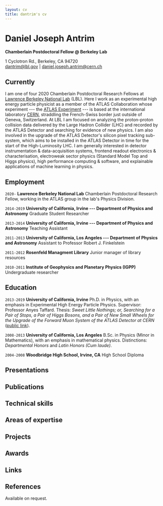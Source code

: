 ```yaml
---
layout: cv
title: dantrim's cv
---
```

# Daniel Joseph Antrim
<strong>Chamberlain Postdoctoral Fellow @ Berkeley Lab </strong>

<div id="workaddress">
1 Cyclotron Rd., Berkeley, CA 94720
</div>

<div id="webaddress">
<a href="mailto:dantrim@lbl.gov">dantrim@lbl.gov</a>
| <a href="mailto:daniel.joseph.antrim@cern.ch">daniel.joseph.antrim@cern.ch</a>
</div>

<!--<div id="webaddress">
<a href="https://dantrim.github.io">dantrim.github.io</a>
|
<i class="fa fa-github"></i> <a href="http://github.com/dantrim">dantrim</a>
|
<i class="fa fa-twitter"></i> <a href="http://twitter.com/dantrim1134">dantrim1134</a>
</div>
-->


## Currently

I am one of four 2020 Chamberlain Postdoctoral Research Fellows at [Lawrence Berkeley National Lab](https://www.lbl.gov/) (LBL).
Here I work as an experimental high energy particle physicist as a member of the
ATLAS Collaboration whose experiment --- the [ATLAS Experiment](https://atlas.cern/) --- is
based at the international laboratory [CERN](https://home.cern/), straddling the
French-Swiss border just outside of Geneva, Switzerland.
At LBL I am focused on analyzing the proton-proton collision data delivered by
the Large Hadron Collider (LHC) and recorded by the ATLAS Detector and searching
for evidence of new physics.
I am also involved in the upgrade of the ATLAS Detector's silicon pixel tracking sub-system,
which aims to be installed in the ATLAS Detector in time for the start of the High-Luminosity LHC.
I am generally interested in detector instrumentation & data-acquisition systems,
frontend readout electronics & characterisation,
electroweak sector physics (Standard Model Top and Higgs physics), high performance computing &
software, and explainable applications of
machine learning in physics.


## Employment

`2020-` 
__Lawrence Berkeley National Lab__ Chamberlain Postdoctoral Research Fellow,
working in the ATLAS group in the lab's Physics Division.

`2014-2019`
__University of California, Irvine --- Department of Physics and Astronomy__ Graduate Student Researcher

`2013-2014`
__University of California, Irvine --- Department of Physics and Astronomy__ Teaching Assistant

`2011-2013`
__University of California, Los Angeles --- Department of Physics and Astronomy__ Assistant to Professor Robert J. Finkelstein

`2011-2012`
__Rosenfeld Managment Library__ Junior manager of library resources

`2010-2011`
__Institute of Geophysics and Planetary Physics (IGPP)__ Undergraduate researcher

## Education

`2013-2019`
__University of California, Irvine__ Ph.D. in Physics, with an emphasis in Experimental
High Energy Particle Physics. Supervisor: Professor Anyes Taffard. Thesis: _Sweet Little Nothings; or, Searching for a Pair of Stops,
a Pair of Higgs Bosons, and a Pair of New Small Wheels for the Upgrade of the Forward
Muon System of the ATLAS Detector at CERN_ ([public link](https://cds.cern.ch/record/2699575)).

`2008-2013`
__University of California, Los Angeles__ B.Sc. in Physics (Minor in Mathematics), with an
emphasis in mathematical physics. Distinctions: _Departmental Honors_ and _Latin Honors (Cum laude)_.

`2004-2008`
__Woodbridge High School, Irvine, CA__ High School Diploma

<!--
`2012-15`
__University of Edinburgh__ Bioinformatics PhD (supervisors: Colin Semple and Stuart Aitken). My thesis was titled _Unravelling higher order chromatin organisation through statistical analysis_ and is available through the [Edinburgh Research Archive](https://www.era.lib.ed.ac.uk/handle/1842/22906).

`2011-12`
__Imperial College London__ MSc Bioinformatics and Theoretical Systems Biology (_Distinction_)

`2008-11`
__University of York__ BSc Biology (_First class honours_)
-->


## Presentations

<!--
### Tutorials

`2014`
WikiProject Computational Biology half-day tutorial (_ISMB_, Boston, USA)

### Talks

`2015`
EdinbR: The Edinburgh R usergroup (_various_)

MRC IGMM research seminars and section meetings (_various_)

`2014`
Unravelling higher order chromatin structure (_4<sup>th</sup> Edinburgh Bioinformatics meeting_, Edinburgh, UK)

blogR: pop data analysis and R for the web (_Psychology R-users_, Edinburgh, UK)

### Posters

`2015`
_Keystone Epigenomics_ (Keystone CO, USA)

`2014`
_ISMB_ (Boston MA, USA)

_Genome informatics_ (Cambridge, UK)

_Chromatin: From nucleosomes to chromosomes_ (Cambridge, UK)

`2013`
_Genome informatics_ (CSHL NY, USA)

_EpiGeneSys_ (Cambridge, UK)

-->

## Publications

<!--

### Journals
`2017`
Peluso S, Douglas A, Hill A, De Angelis C, __Moore BL__ _et al._ Fibroblast growth factors (FGFs) prime the limb specific Shh enhancer for chromatin changes that balance histone acetylation mediated by E26 transformation-specific (ETS) factors. _eLife_, 6: e28590.

Eberle MA, Fritzilas E, Krusche P, Källberg M, __Moore BL__ _et al._ A reference data set of 5.4 million phased human variants validated by genetic inheritance from sequencing a three-generation 17-member pedigree. _Genome Research_, 27:157-164.

`2016`
Yu N, Nützmann H-W, MacDonald JT, __Moore B__ _et al._ Delineation of metabolic gene clusters in plant genomes by chromatin signatures. _Nucleic Acids Research_, 44(5):2255-2265.

`2015`
__Moore BL__ _et al._ Integrative modeling reveals the principles of multi-scale chromatin boundary formation in human nuclear organization. _Genome Biology_, 16:110.

Fraser J, Ferrai C, Chiariello AM, Schueler M, Rito T, Laudanno G, Barbieri M, __Moore BL__ _et al._ Hierarchical folding and reorganization of chromosomes are linked to transcriptional changes in cellular differentiation. _Molecular systems biology_, 11:852.

`2013`
__Moore BL__ _et al._ High–quality protein backbone reconstruction from alpha carbons using Gaussian mixture models. _Journal of computational chemisty_, 34(22):1881-9.

`2011`
Gardner PP, Daub J, Tate J, __Moore BL__ _et al._ Rfam: Wikipedia, clans and the “decimal” release. _Nucleic acids research_, 39(S1):D141-5.
-->

## Technical skills

<!--
* R
* Python
* Javascript (incl. Typescript, Angular)
* Go
* HTML and CSS
* LaTeX
* Bash
* Git / Mercurial
* UNIX
* Cluster computing
* Docker
* AWS

-->

## Areas of expertise

<!--
* Bioinformatics
* Statistics
* Machine learning
* Data visualisation
* Software development
* NGS and variant calling
-->

## Projects

<!--
### github

My [personal github account](https://github.com/blmoore) hosts my hobby development projects as well as listing contributions to open source tools. Examples include: shiny apps [blackspot](https://github.com/blmoore/blackspot) and [shinybrot](https://github.com/blmoore/shinybrot), as well as an R package hosted by CRAN ([mandelbrot](https://github.com/blmoore/mandelbrot)).

### blog

I write a data science blog at [blm.io](http://blm.io/blog) where I apply R and Python to open datasets and write-up the results. My posts have been featured by sites including FiveThirtyEight, BuzzFeed, AVclub, io9 and more, and also led to being an invited blogger at the Huffington Post. My original wordpress blog ([benjaminlmoore.wordpress.com](http://benjaminlmoore.wordpress.com)) has received over 150,000 unique visitors from 180 countries.

### EdinbR

I co-founded a usergroup for the R programming language in Edinburgh called EdinbR. I helped to organise our monthly meetings and built our website: [edinbr.org](http://edinbr.org). Our meetings attract 30-50 statisticians, data scientists and developers for talks and discussion about the R language and its applications. We're sponsored by Revolution Analytics and have an organisational github account at [github.com/EdinbR](https://github.com/EdinbR).

### datarea

I entered Imperial College's [Summer Data Challenge](https://www.imperial.ac.uk/data-science/education/summer-data-challenge/) competition, where entrants analysed a given dataset and then proposed a startup idea based on their results. I developed a modelling technique to select housing areas for investment and was awarded third place: £2,000 and startup support from Imperial Create Lab. My entry can be seen at [blm.io/datarea](http://blm.io/datarea) and the code is shared on my github account.

-->

## Awards

<!--

MRC Capacity building scholarship (PhD fees + enhanced stipend)

MRC Full postgraduate scholarship (MSc fees + stipend)

ISCB computational biology Wikipedia competition 2013 ([doi:10.1371/journal.pcbi.1003242](http://dx.doi.org/10.1371/journal.pcbi.1003242); 2nd place)

Imperial Create Lab's "Summer data challenge" ([summerdatachallenge.com](http://summerdatachallenge.com); 3rd place)

Individual engagement grant from the Wikimedia Foundation to attend ISMB 2014

Training accreditation for Wikimedia UK, the national chapter of the Wikimedia Foundation

Front cover design selected for J. Comp. Chem. (34:22) ([doi:10.1002/jcc.23388](http://dx.doi.org/10.1002/jcc.23388))

-->

## Links

<!-- fa are fontawesome, ai are academicons -->
<!--
* <i class="fa fa-envelope"></i> <a href="mailto:ben@blm.io">ben@blm.io</a><br />
* <i class="fa fa-github"></i> <a href="http://github.com/blmoore">blmoore</a><br />
* <i class="fa fa-twitter"></i> <a href="http://twitter.com/benjaminlmoore">benjaminlmoore</a><br />
* <i class="fa fa-linkedin"></i> <a href="https://www.linkedin.com/in/blmoore/">LinkedIn</a>
* <i class="fa fa-stack-overflow"></i> <a href="http://stackoverflow.com/users/1274516/blmoore">StackOverflow</a>
* <i class="fa fa-wikipedia"></i> <a href="https://en.wikipedia.org/wiki/User:Ben_Moore">Wikipedia Userpage</a><br />
* <i class="ai ai-google-scholar"></i> <a href="http://scholar.google.com/citations?user=YMxsGpsAAAAJ">Google scholar</a>
* <i class="ai ai-orcid"></i> <a href="https://orcid.org/0000-0002-4074-1933">ORCiD</a>
* <i class="ai ai-figshare"></i> <a href="https://figshare.com/authors/Benjamin_Moore/99461">figshare</a>

-->

## References

Available on request.

<!-- ### Footer

Last updated: May 2013 -->
